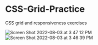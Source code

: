 # CSS-Grid-Practice
CSS grid and responsiveness exercises 

![Screen Shot 2022-08-03 at 3 47 12 PM](https://user-images.githubusercontent.com/27170951/182697341-1780a61c-00cb-47b3-a479-b731b166459e.png)
![Screen Shot 2022-08-03 at 3 46 39 PM](https://user-images.githubusercontent.com/27170951/182697343-8142341b-0d13-4738-bf53-86b4b29bee94.png)
